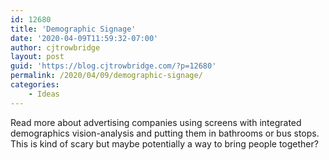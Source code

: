 ```yaml
---
id: 12680
title: 'Demographic Signage'
date: '2020-04-09T11:59:32-07:00'
author: cjtrowbridge
layout: post
guid: 'https://blog.cjtrowbridge.com/?p=12680'
permalink: /2020/04/09/demographic-signage/
categories:
    - Ideas
---
```


Read more about advertising companies using screens with integrated demographics vision-analysis and putting them in bathrooms or bus stops. This is kind of scary but maybe potentially a way to bring people together?